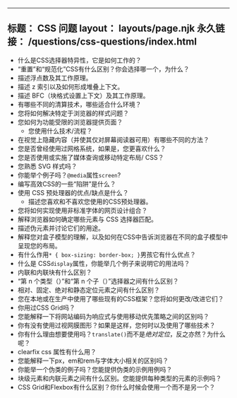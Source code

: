 ***

## 标题： CSS 问题&#xA;layout： layouts/page.njk&#xA;永久链接： /questions/css-questions/index.html

*   什么是CSS选择器特异性，它是如何工作的？
*   “重置”和“规范化”CSS有什么区别？你会选择哪一个，为什么？
*   描述浮点数及其工作原理。
*   描述 z 索引以及如何形成堆叠上下文。
*   描述 BFC（块格式设置上下文）及其工作原理。
*   有哪些不同的清算技术，哪些适合什么环境？
*   您将如何解决特定于浏览器的样式问题？
*   您如何为功能受限的浏览器提供页面？
    *   您使用什么技术/流程？
*   在视觉上隐藏内容（并使其仅对屏幕阅读器可用）有哪些不同的方法？
*   您是否曾经使用过网格系统，如果是，您更喜欢什么？
*   您是否使用或实施了媒体查询或移动特定布局/ CSS？
*   您熟悉 SVG 样式吗？
*   你能举个例子吗？`@media`属性`screen`?
*   编写高效CSS的一些“陷阱”是什么？
*   使用 CSS 预处理器的优点/缺点是什么？
    *   描述您喜欢和不喜欢您使用的CSS预处理器。
*   您将如何实现使用非标准字体的网页设计组合？
*   解释浏览器如何确定哪些元素与 CSS 选择器匹配。
*   描述伪元素并讨论它们的用途。
*   解释您对盒子模型的理解，以及如何在CSS中告诉浏览器在不同的盒子模型中呈现您的布局。
*   有什么作用`* { box-sizing: border-box; }`男孩它有什么优点？
*   什么是 CSS`display`属性，你能举几个例子来说明它的用法吗？
*   内联和内联块有什么区别？
*   “第 n 个类型（）”和“第 n 个子（）”选择器之间有什么区别？
*   相对、固定、绝对和静态定位元素之间有什么区别？
*   您在本地或在生产中使用了哪些现有的CSS框架？您将如何更改/改进它们？
*   你用过CSS Grid吗？
*   您能解释一下将网站编码为响应式与使用移动优先策略之间的区别吗？
*   你有没有使用过视网膜图形？如果是这样，您何时以及使用了哪些技术？
*   你有什么理由想要使用吗？`translate()`而不是*绝对定位*，反之亦然？为什么呢？
*   clearfix css 属性有什么用？
*   您能解释一下px，em和rem与字体大小相关的区别吗？
*   你能举一个伪类的例子吗？您能提供伪类的示例用例吗？
*   块级元素和内联元素之间有什么区别。您能提供每种类型的元素的示例吗？
*   CSS Grid和Flexbox有什么区别？你什么时候会使用一个而不是另一个？
